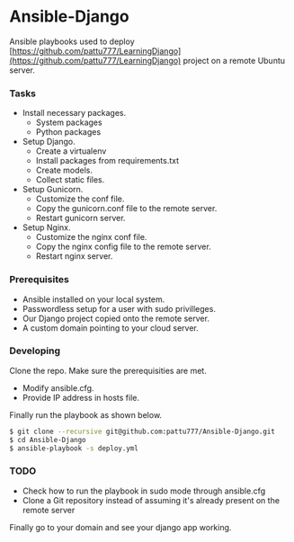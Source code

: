 # Ansible-Django
Ansible playbooks used to deploy [https://github.com/pattu777/LearningDjango](https://github.com/pattu777/LearningDjango) project on a remote Ubuntu server.

### Tasks

* Install necessary packages.
  * System packages
  * Python packages
* Setup Django.
  * Create a virtualenv
  * Install packages from requirements.txt
  * Create models.
  * Collect static files.
* Setup Gunicorn.
  * Customize the conf file.
  * Copy the gunicorn.conf file to the remote server.
  * Restart gunicorn server.
* Setup Nginx.
  * Customize the nginx conf file.
  * Copy the nginx config file to the remote server.
  * Restart nginx server.

### Prerequisites

* Ansible installed on your local system.
* Passwordless setup for a user with sudo privilleges.
* Our Django project copied onto the remote server. 
* A custom domain pointing to your cloud server.

### Developing

Clone the repo. Make sure the prerequisities are met. 

* Modify ansible.cfg.
* Provide IP address in hosts file.

Finally run the playbook as shown below.

```bash
$ git clone --recursive git@github.com:pattu777/Ansible-Django.git
$ cd Ansible-Django
$ ansible-playbook -s deploy.yml
```

### TODO
* Check how to run the playbook in sudo mode through ansible.cfg 
* Clone a Git repository instead of assuming it's already present on the remote server

Finally go to your domain and see your django app working.
